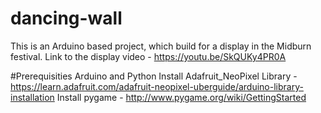 # dancing-wall
This is an Arduino based project, which build for a display in the Midburn festival.
Link to the display video - https://youtu.be/SkQUKy4PR0A

#Prerequisities
Arduino and Python 
Install Adafruit_NeoPixel Library - https://learn.adafruit.com/adafruit-neopixel-uberguide/arduino-library-installation
Install pygame - http://www.pygame.org/wiki/GettingStarted
